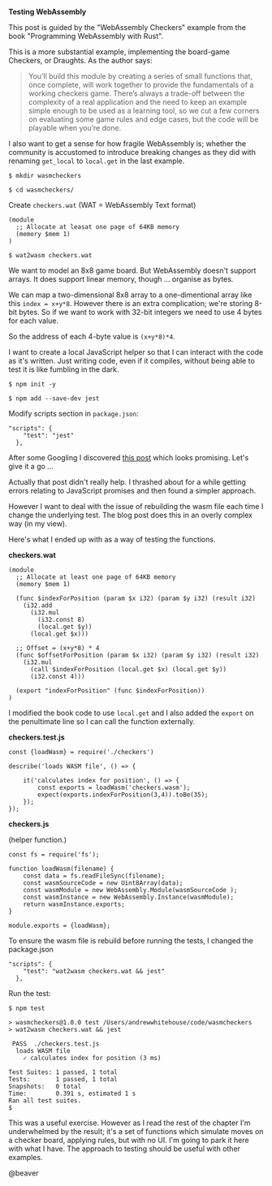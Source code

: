 **Testing WebAssembly**

This post is guided by the "WebAssembly Checkers" example from the book "Programming WebAssembly with Rust".

This is a more substantial example, implementing the board-game Checkers, or Draughts. As the author says:

> You’ll build this module by creating a series of small functions that, once complete, will work together to provide
the fundamentals of a working checkers game. There’s always a trade-off between the complexity of a real application
and the need to
keep an example simple enough to be used as a learning tool, so we cut a few corners on evaluating some game rules and
edge cases, but the code will be playable when you’re done.

I also want to get a sense for how fragile WebAssembly is; whether the community is accustomed to introduce breaking changes as they did with renaming `get_local` to `local.get` in the last example.

`$ mkdir wasmcheckers`

`$ cd wasmcheckers/`

Create `checkers.wat` (WAT = WebAssembly Text format)

```
(module
  ;; Allocate at leasat one page of 64KB memory
  (memory $mem 1)
) 
```

`$ wat2wasm checkers.wat`

We want to model an 8x8 game board. But WebAssembly doesn't support arrays. It does support linear memory, though ... organise as bytes.

We can map a two-dimensional 8x8 array to a one-dimentional array like this `index = x+y*8`. However there is an extra complication; we're storing 8-bit bytes. So if we want to work with 32-bit integers we need to use 4 bytes for each value.

So the address of each 4-byte value is `(x+y*8)*4`.

I want to create a local JavaScript helper so that I can interact with the code as it's written. Just writing code, even if it compiles, without being able to test it is like fumbling in the dark.

`$ npm init -y`

`$ npm add --save-dev jest`

Modify scripts section in `package.json`:

```
"scripts": {
    "test": "jest"
  },
```

After some Googling I discovered [this post](https://blog.scottlogic.com/2018/04/26/webassembly-by-hand.html) which looks promising. Let's give it a go ...

Actually that post didn't really help. I thrashed about for a while getting errors relating to JavaScript promises and then found a simpler approach.

However I want to deal with the issue of rebuilding the wasm file each time I change the underlying test. The blog post does this in an overly complex way (in my view).

Here's what I ended up with as a way of testing the functions.

**checkers.wat**

```
(module
  ;; Allocate at least one page of 64KB memory
  (memory $mem 1)

  (func $indexForPosition (param $x i32) (param $y i32) (result i32)
    (i32.add
      (i32.mul
        (i32.const 8)
        (local.get $y))
      (local.get $x)))

  ;; Offset = (x+y*8) * 4
  (func $offsetForPosition (param $x i32) (param $y i32) (result i32)
    (i32.mul
      (call $indexForPosition (local.get $x) (local.get $y))
      (i32.const 4)))

  (export "indexForPosition" (func $indexForPosition))
)
```

I modified the book code to use `local.get` and I also added the `export` on the penultimate line so I can call the function externally.

**checkers.test.js**

```
const {loadWasm} = require('./checkers')

describe('loads WASM file', () => {

    it('calculates index for position', () => {
        const exports = loadWasm('checkers.wasm');
        expect(exports.indexForPosition(3,4)).toBe(35);
    });
});
```

**checkers.js**

(helper function.)

```
const fs = require('fs');

function loadWasm(filename) {
    const data = fs.readFileSync(filename);
    const wasmSourceCode = new Uint8Array(data);
    const wasmModule = new WebAssembly.Module(wasmSourceCode );
    const wasmInstance = new WebAssembly.Instance(wasmModule);
    return wasmInstance.exports;
}

module.exports = {loadWasm};
```

To ensure the wasm file is rebuild before running the tests, I changed the package.json

```
"scripts": {
    "test": "wat2wasm checkers.wat && jest"
  },
```

Run the test:

```
$ npm test

> wasmcheckers@1.0.0 test /Users/andrewwhitehouse/code/wasmcheckers
> wat2wasm checkers.wat && jest

 PASS  ./checkers.test.js
  loads WASM file
    ✓ calculates index for position (3 ms)

Test Suites: 1 passed, 1 total
Tests:       1 passed, 1 total
Snapshots:   0 total
Time:        0.391 s, estimated 1 s
Ran all test suites.
$ 
```  

This was a useful exercise. However as I read the rest of the chapter I'm underwhelmed by the result; it's a set of functions which simulate moves on a checker board, applying rules, but with no UI. I'm going to park it here with what I have. The approach to testing should be useful with other examples.

@beaver

